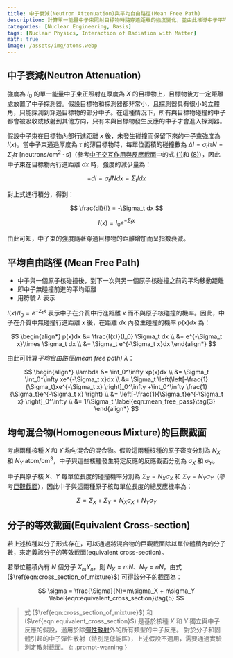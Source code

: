 ```yaml
---
title: 中子衰減(Neutron Attenuation)與平均自由路徑(Mean Free Path)
description: 計算單一能量中子束照射目標物時隨穿透距離的強度變化，並由此推導中子平均自由路徑。同時說明如何計算混合物與分子的巨觀截面。
categories: [Nuclear Engineering, Basis]
tags: [Nuclear Physics, Interaction of Radiation with Matter]
math: true
image: /assets/img/atoms.webp
---
```


## 中子衰減(Neutron Attenuation)
強度為 $I_0$ 的單一能量中子束正照射在厚度為 $X$ 的目標物上，目標物後方一定距離處放置了中子探測器。假設目標物和探測器都非常小，且探測器具有很小的立體角，只能探測到穿過目標物的部分中子。在這種情況下，所有與目標物碰撞的中子都會被吸收或散射到其他方向，只有未與目標物發生反應的中子才會進入探測器。

假設中子束在目標物內部行進距離 $x$ 後，未發生碰撞而保留下來的中子束強度為 $I(x)$。當中子束通過厚度為 $\tau$ 的薄目標物時，每單位面積的碰撞數為 $\Delta I = \sigma_t I\tau N = \Sigma_t I\tau \ \text{[neutrons/cm}^2\cdot\text{s]}$（參考[中子交互作用與反應截面](/posts/Neutron-Interactions-and-Cross-sections/)中的式 [(1)](/posts/Neutron-Interactions-and-Cross-sections/#mjx-eqn:eqn:microscopic_cross_section)和 [(8)](/posts/Neutron-Interactions-and-Cross-sections/#mjx-eqn:eqn:reaction_rate)），因此中子束在目標物內行進距離 $dx$ 時，強度的減少量為：

$$ -dI = \sigma_t IN dx = \Sigma_t I dx \tag{1} $$

對上式進行積分，得到：

$$ \frac{dI}{I} = -\Sigma_t dx $$

$$ I(x) = I_0e^{-\Sigma_t x} \tag{2} $$

由此可知，中子束的強度隨著穿過目標物的距離增加而呈指數衰減。

## 平均自由路徑 (Mean Free Path)
- 中子與一個原子核碰撞後，到下一次與另一個原子核碰撞之前的平均移動距離
- 即中子無碰撞前進的平均距離
- 用符號 $\lambda$ 表示

$I(x)/I_0=e^{-\Sigma_t x}$ 表示中子在介質中行進距離 $x$ 而不與原子核碰撞的機率。因此，中子在介質中無碰撞行進距離 $x$ 後，在距離 $dx$ 內發生碰撞的機率 $p(x)dx$ 為：

$$ \begin{align*}
p(x)dx &= \frac{I(x)}{I_0} \Sigma_t dx
\\ &= e^{-\Sigma_t x}\times \Sigma_t dx
\\ &= \Sigma_t e^{-\Sigma_t x}dx
\end{align*}
$$

由此可計算*平均自由路徑(mean free path)* $\lambda$：

$$ \begin{align*}
\lambda &= \int_0^\infty xp(x)dx
\\ &= \Sigma_t \int_0^\infty xe^{-\Sigma_t x}dx
\\ &= \Sigma_t \left(\left[-\frac{1}{\Sigma_t}xe^{-\Sigma_t x} \right]_0^\infty +\int_0^\infty \frac{1}{\Sigma_t}e^{-\Sigma_t x} \right)
\\ &= \left[-\frac{1}{\Sigma_t}e^{-\Sigma_t x} \right]_0^\infty
\\ &= 1/\Sigma_t \label{eqn:mean_free_pass}\tag{3}
\end{align*}
$$

## 均勻混合物(Homogeneous Mixture)的巨觀截面
考慮兩種核種 $X$ 和 $Y$ 均勻混合的混合物。假設這兩種核種的原子密度分別為 $N_X$ 和 $N_Y$ $\text{atom/cm}^3$，中子與這些核種發生特定反應的反應截面分別為 $\sigma_X$ 和 $\sigma_Y$。

中子與原子核 $X$、$Y$ 每單位長度的碰撞機率分別為 $\Sigma_X=N_X\sigma_X$ 和 $\Sigma_Y=N_Y\sigma_Y$（參考[巨觀截面](/posts/Neutron-Interactions-and-Cross-sections/#宏觀截面macroscopic-cross-section)），因此中子與這兩種原子核每單位長度的總反應機率為：

$$ \Sigma = \Sigma_X + \Sigma_Y = N_X\sigma_X + N_Y\sigma_Y \label{eqn:cross_section_of_mixture}\tag{4}$$

## 分子的等效截面(Equivalent Cross-section)
若上述核種以分子形式存在，可以通過將混合物的巨觀截面除以單位體積內的分子數，來定義該分子的等效截面(equivalent cross-section)。

若單位體積內有 $N$ 個分子 $X_mY_n$，則 $N_X=mN$、$N_Y=nN$，由式 ($\ref{eqn:cross_section_of_mixture}$) 可得該分子的截面為：

$$ \sigma = \frac{\Sigma}{N}=m\sigma_X + n\sigma_Y \label{eqn:equivalent_cross_section}\tag{5} $$

> 式 ($\ref{eqn:cross_section_of_mixture}$) 和 ($\ref{eqn:equivalent_cross_section}$) 是基於核種 $X$ 和 $Y$ 獨立與中子反應的假設，適用於除[彈性散射](/posts/Neutron-Interactions-and-Cross-sections/#彈性散射elastic-scattering)外的所有類型的中子反應。
> 對於分子和固體引起的中子彈性散射（特別是低能區），上述假設不適用，需要通過實驗測定散射截面。
{: .prompt-warning }
